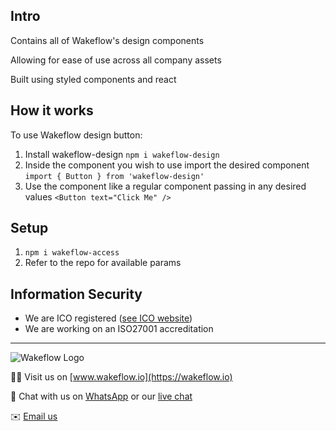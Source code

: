 ## Intro

Contains all of Wakeflow's design components

Allowing for ease of use across all company assets

Built using styled components and react

## How it works

To use Wakeflow design button:

1. Install wakeflow-design `npm i wakeflow-design`
2. Inside the component you wish to use import the desired component `import { Button } from 'wakeflow-design'`
3. Use the component like a regular component passing in any desired values `<Button text="Click Me" />`

## Setup

1. `npm i wakeflow-access`
2. Refer to the repo for available params

## Information Security

- We are ICO registered ([see ICO website](https://ico.org.uk/ESDWebPages/Entry/ZB265871))
- We are working on an ISO27001 accreditation

---
![Wakeflow Logo](https://wakeflow.io/wakeflowlogo.png)

👨‍💻 Visit us on [www.wakeflow.io](https://wakeflow.io)

💬 Chat with us on [WhatsApp](https://wakeflow.io/logos/whatsapp.png) or our [live chat](https://wakeflow.io)

✉️ [Email us](mailto:contact@wakeflow.io)
